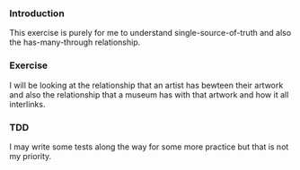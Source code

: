 ### Introduction
This exercise is purely for me to understand single-source-of-truth and also the has-many-through relationship.

### Exercise
I will be looking at the relationship that an artist has bewteen their artwork and also the relationship that a museum has with that artwork and how it all interlinks. 

### TDD
I may write some tests along the way for some more practice but that is not my priority.